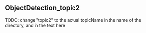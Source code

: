 
## ObjectDetection_topic2

TODO: change "topic2" to the actual topicName in the name of the directory, and in the text here
